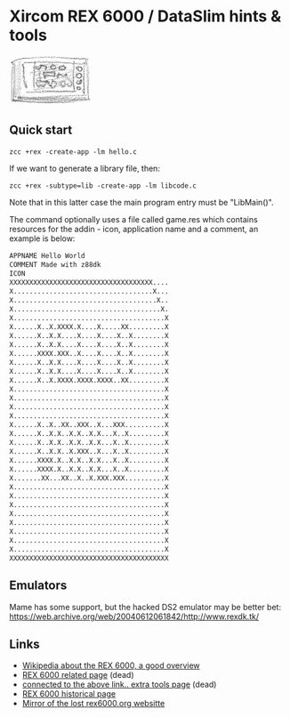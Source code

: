 # Xircom REX 6000 / DataSlim  hints & tools

![](images/platform/xircom.jpg)


## Quick start

    zcc +rex -create-app -lm hello.c


If we want to generate a library file, then:

    zcc +rex -subtype=lib -create-app -lm libcode.c

Note that in this latter case the main program entry must be "LibMain()".


The command optionally uses a file called game.res which contains resources for the addin - icon, application name and a comment, an example is below:

	
	APPNAME Hello World
	COMMENT Made with z88dk
	ICON
	XXXXXXXXXXXXXXXXXXXXXXXXXXXXXXXXXXXX....
	X...................................X...
	X....................................X..
	X.....................................X.
	X......................................X
	X......X..X.XXXX.X....X.....XX.........X
	X......X..X.X....X....X....X..X........X
	X......X..X.X....X....X....X..X........X
	X......XXXX.XXX..X....X....X..X........X
	X......X..X.X....X....X....X..X........X
	X......X..X.X....X....X....X..X........X
	X......X..X.XXXX.XXXX.XXXX..XX.........X
	X......................................X
	X......................................X
	X......................................X
	X......................................X
	X......X..X..XX..XXX..X...XXX..........X
	X......X..X.X..X.X..X.X...X..X.........X
	X......X..X.X..X.X..X.X...X..X.........X
	X......X..X.X..X.XXX..X...X..X.........X
	X......XXXX.X..X.X..X.X...X..X.........X
	X......XXXX.X..X.X..X.X...X..X.........X
	X.......XX...XX..X..X.XXX.XXX..........X
	X......................................X
	X......................................X
	X......................................X
	X......................................X
	X......................................X
	X......................................X
	X......................................X
	X......................................X
	XXXXXXXXXXXXXXXXXXXXXXXXXXXXXXXXXXXXXXXX
	
## Emulators

Mame has some support, but the hacked DS2 emulator may be better bet: https://web.archive.org/web/20040612061842/http://www.rexdk.tk/

## Links

* [Wikipedia about the REX 6000, a good overview](http://en.wikipedia.org/wiki/REX_6000)
* [REX 6000 related page](http://www.ipd.bth.se/ska/sim_home/rex.html) (dead)
* [connected to the above link.. extra tools page](http://www.bth.se/people/ska/sim_home/rex_utils.html) (dead)
* [REX 6000 historical page](http://www.oocities.org/wh_hsn/rex6k/rex_6000_intro.htm)
* [Mirror of the lost rex6000.org websitte](https://darkshade.homeip.net/mirror/rex6000.org/www.rex6000.org/)
